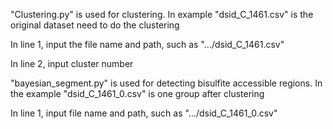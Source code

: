 "Clustering.py" is used for clustering. In example "dsid_C_1461.csv" is the original dataset need to do the clustering

In line 1, input the file name and path, such as ".../dsid_C_1461.csv"

In line 2, input cluster number

"bayesian_segment.py" is used for detecting bisulfite accessible regions. In the example "dsid_C_1461_0.csv" is one group after clustering

In line 1, input file name and path, such as ".../dsid_C_1461_0.csv"
